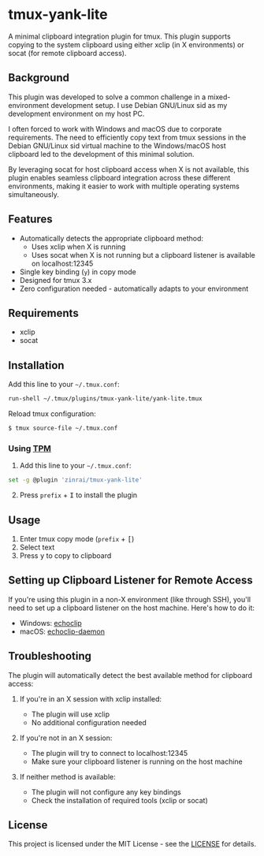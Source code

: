 # tmux-yank-lite

A minimal clipboard integration plugin for tmux. This plugin supports copying to the system clipboard using either xclip (in X environments) or socat (for remote clipboard access).

## Background

This plugin was developed to solve a common challenge in a mixed-environment development setup. I use Debian GNU/Linux sid as my development environment on my host PC.

I often forced to work with Windows and macOS due to corporate requirements. The need to efficiently copy text from tmux sessions in the Debian GNU/Linux sid virtual machine to the Windows/macOS host clipboard led to the development of this minimal solution.

By leveraging socat for host clipboard access when X is not available, this plugin enables seamless clipboard integration across these different environments, making it easier to work with multiple operating systems simultaneously.

## Features

- Automatically detects the appropriate clipboard method:
  - Uses xclip when X is running
  - Uses socat when X is not running but a clipboard listener is available on localhost:12345
- Single key binding (`y`) in copy mode
- Designed for tmux 3.x
- Zero configuration needed - automatically adapts to your environment

## Requirements

- xclip
- socat

## Installation

Add this line to your `~/.tmux.conf`:

```bash
run-shell ~/.tmux/plugins/tmux-yank-lite/yank-lite.tmux
```

Reload tmux configuration:

```bash
$ tmux source-file ~/.tmux.conf
```

### Using [TPM](https://github.com/tmux-plugins/tpm)

1. Add this line to your `~/.tmux.conf`:
```bash
set -g @plugin 'zinrai/tmux-yank-lite'
```

2. Press `prefix` + <kbd>I</kbd> to install the plugin

## Usage

1. Enter tmux copy mode (`prefix` + <kbd>[</kbd>)
2. Select text
3. Press <kbd>y</kbd> to copy to clipboard

## Setting up Clipboard Listener for Remote Access

If you're using this plugin in a non-X environment (like through SSH), you'll need to set up a clipboard listener on the host machine. Here's how to do it:

* Windows: [echoclip](https://github.com/zinrai/echoclip)
* macOS: [echoclip-daemon](https://github.com/zinrai/echoclip-daemon)

## Troubleshooting

The plugin will automatically detect the best available method for clipboard access:

1. If you're in an X session with xclip installed:
   - The plugin will use xclip
   - No additional configuration needed

2. If you're not in an X session:
   - The plugin will try to connect to localhost:12345
   - Make sure your clipboard listener is running on the host machine

3. If neither method is available:
   - The plugin will not configure any key bindings
   - Check the installation of required tools (xclip or socat)

## License

This project is licensed under the MIT License - see the [LICENSE](https://opensource.org/license/mit) for details.
